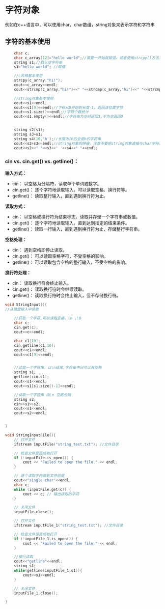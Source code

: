 # 字符对象
例如在c++语言中，可以使用char，char数组，string对象来表示字符和字符串

## 字符的基本使用
~~~c++
    char c;
    char c_array[12]="hello world";//需要一开始就赋值，或者使用strcpy()方法，直接c_array="hello world";是不可以的
    string s1;//默认空字符串
    s1="hello world"; //赋值

    //c风格基本使用
    strcpy(c_array,"hi!");
    cout<<c_array<<endl;
    cout<<strcmp(c_array,"hi!")<<" "<<strcmp(c_array,"hi")<<" "<<strcmp(c_array,"hi!!")<<" "<<endl;

    //string对象基本使用
    cout<<s1<<endl;
    cout<<s1[0]<<endl;//下标从0开始到长度-1，返回该位置字符
    cout<<s1.size()<<endl;//字符个数统计
    cout<<s1.empty()<<endl;//字符串为空时返回1,不为空返回0


    string s2(s1);
    string s3=s1;
    string s4(10,'h');//长度为10的全是h的字符串
    cout<<s2+s3<<endl;//string对象的拼接，注意不要把string对象直接与char字符对象拼接，不会自动类型转换
    cout<<s2<<" "<<s3<<' '<<s4<<" "<<endl;
~~~



### cin vs. cin.get() vs. getline()：

**输入方式：**

- cin： 以空格为分隔符，读取单个单词或数字。
- cin.get()： 逐个字符地读取输入，可以读取空格、换行符等。
- getline()： 读取整行输入，直到遇到换行符为止。


**读取方式：**

- cin： 以空格或换行符为结束标志，读取并存储一个字符串或数值。
- cin.get()： 逐个字符地读取输入，直到达到指定的结束条件。
- getline()： 读取一行输入，直到遇到换行符为止，存储整行字符串。

**空格处理：**

- cin： 遇到空格即停止读取。
- cin.get()： 可以读取空格字符，不受空格的影响。
- getline()： 可以读取包含空格的整行输入，不受空格的影响。

**换行符处理：**

- cin： 读取换行符会终止输入。
- cin.get()： 读取换行符时会继续读取。
- getline()： 读取换行符时会终止输入，但不存储换行符。

~~~c++
void StringInput(){
//从键盘输入中读取
    
    //获取一个字符,可以读取空格，\n ,\0
    char c;
    cin.get(c);
    cout<<c<<endl;

    char c1[10];
    cin.getline(c1,10);
    cout<<c1<<endl;
    cout<<c1[9]<<endl;


    //读取一个字符串，以\n结尾,字符串中间可以有空格
    string s1;
    getline(cin,s1);
    cout<<s1<<endl;
    cout<<s1[s1.size()-1]<<endl;

    //读取一个字符串 由\n 空格分隔
    string s2;
    cin>>s1>>s2;
    cout<<s1<<endl;
    cout<<s2<<endl;


}

void StringInputFile(){
    // 打开文件
    ifstream inputFile("string_test.txt"); //文件目录

    // 检查文件是否成功打开
    if (!inputFile.is_open()) {
        cout << "Failed to open the file." << endl;
    }

    // 逐个读取字符直到文件结尾
    cout<<"single char"<<endl;
    char c;
    while (inputFile.get(c)) {
        cout << c; // 输出读取的字符
    }

    // 关闭文件
    inputFile.close();

    // 打开文件
    ifstream inputFile_1("string_test.txt"); //文件目录

    // 检查文件是否成功打开
    if (!inputFile_1.is_open()) {
        cout << "Failed to open the file." << endl;
    }

    //按行读取
    cout<<"getline"<<endl;
    string s1;
    while(getline(inputFile_1,s1)){
        cout<<s1<<endl;
    }

    // 关闭文件
    inputFile_1.close();

}
~~~